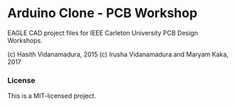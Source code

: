 # Arduino Clone - PCB Workshop

EAGLE CAD project files for IEEE Carleton University PCB Design Workshops.

(c) Hasith Vidanamadura, 2015
(c) Irusha Vidanamadura and Maryam Kaka, 2017

### License

This is a MIT-licensed project.

